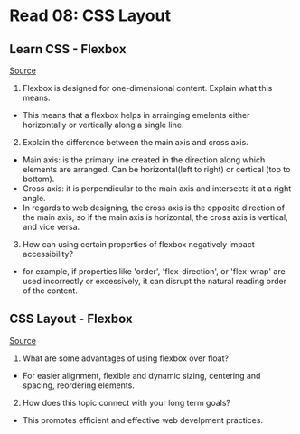 # Read 08: CSS Layout

## Learn CSS - Flexbox

[Source](https://web.dev/learn/css/flexbox/)

1. Flexbox is designed for one-dimensional content. Explain what this means.

- This means that a flexbox helps in arrainging emelents either horizontally or vertically along a single line.

2. Explain the difference between the main axis and cross axis.

- Main axis: is the primary line created in the direction along which elements are arranged. Can be horizontal(left to right) or certical (top to bottom).
- Cross axis: it is perpendicular to the main axis and intersects it at a right angle.
- In regards to web designing, the cross axis is the opposite direction of the main axis, so if the main axis is horizontal, the cross axis is vertical, and vice versa.

3. How can using certain properties of flexbox negatively impact accessibility?

- for example, if properties like 'order', 'flex-direction', or 'flex-wrap' are used incorrectly or excessively, it can disrupt the natural reading order of the content.

## CSS Layout - Flexbox

[Source](https://developer.mozilla.org/en-US/docs/Learn/CSS/CSS_layout/Flexbox)

1. What are some advantages of using flexbox over float?

- For easier alignment, flexible and dynamic sizing, centering and spacing, reordering elements.

2. How does this topic connect with your long term goals?

- This promotes efficient and effective web develpment practices.